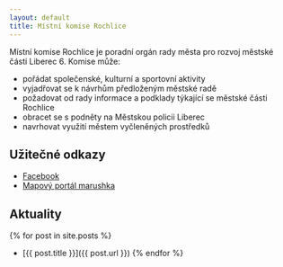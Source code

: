 ```yaml
---
layout: default
title: Místní komise Rochlice
---
```


Místní komise Rochlice je poradní orgán rady města pro rozvoj městské části
Liberec 6. Komise může:

* pořádat společenské, kulturní a sportovní aktivity
* vyjadřovat se k návrhům předloženým městské radě
* požadovat od rady informace a podklady týkající se městské části Rochlice
* obracet se s podněty na Městskou policii Liberec
* navrhovat využití městem vyčleněných prostředků

## Užitečné odkazy

* [Facebook](https://www.facebook.com/mkrochlice/)
* [Mapový portál marushka](https://marushkapub.liberec.cz/)

## Aktuality

{% for post in site.posts %}
* [{{ post.title }}]({{ post.url }})
{% endfor %}


